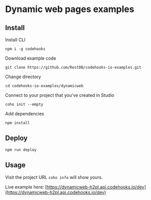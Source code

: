 # Dynamic web pages examples

## Install

Install CLI

`npm i -g codehooks`

Download example code

`git clone https://github.com/RestDB/codehooks-io-examples.git`

Change directory

`cd codehooks-io-examples/dynamicweb`

Connect to your project that you've created in Studio

`coho init --empty`

Add dependencies

`npm install`

## Deploy

`npm run deploy`

## Usage

Visit the project URL `coho info` will show yours.

Live example here:
[https://dynamicweb-h2pl.api.codehooks.io/dev](https://dynamicweb-h2pl.api.codehooks.io/dev)